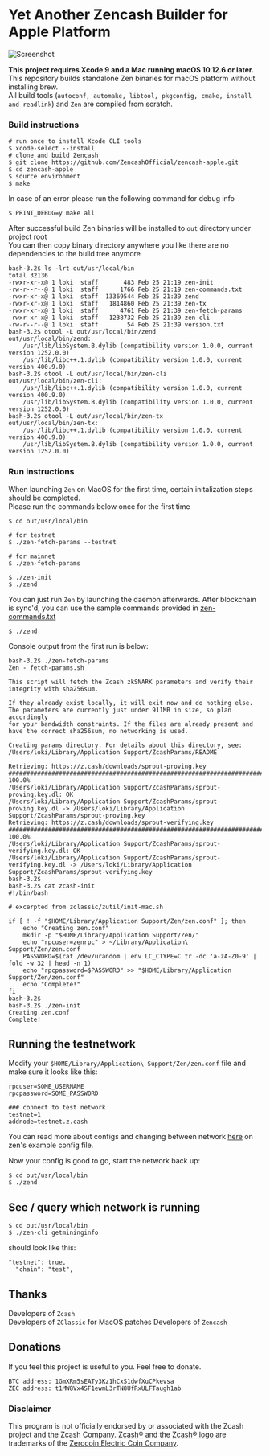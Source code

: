 # Yet Another Zencash Builder for Apple Platform

![Screenshot](https://github.com/kozyilmaz/zcash-apple/raw/master/docs/zcash-apple.png "Zcash on Mac OS")

**This project requires Xcode 9 and a Mac running macOS 10.12.6 or later.**  
This repository builds standalone Zen binaries for macOS platform without installing brew.  
All build tools (`autoconf, automake, libtool, pkgconfig, cmake, install and readlink`) and `Zen` are compiled from scratch.  


### Build instructions
```shell
# run once to install Xcode CLI tools
$ xcode-select --install
# clone and build Zencash 
$ git clone https://github.com/ZencashOfficial/zencash-apple.git
$ cd zencash-apple
$ source environment
$ make
```

In case of an error please run the following command for debug info
```shell
$ PRINT_DEBUG=y make all
```
After successful build Zen binaries will be installed to `out` directory under project root  
You can then copy binary directory anywhere you like there are no dependencies to the build tree anymore  
```shell
bash-3.2$ ls -lrt out/usr/local/bin
total 32136
-rwxr-xr-x@ 1 loki  staff       483 Feb 25 21:19 zen-init
-rw-r--r--@ 1 loki  staff      1766 Feb 25 21:19 zen-commands.txt
-rwxr-xr-x@ 1 loki  staff  13369544 Feb 25 21:39 zend
-rwxr-xr-x@ 1 loki  staff   1814860 Feb 25 21:39 zen-tx
-rwxr-xr-x@ 1 loki  staff      4761 Feb 25 21:39 zen-fetch-params
-rwxr-xr-x@ 1 loki  staff   1238732 Feb 25 21:39 zen-cli
-rw-r--r--@ 1 loki  staff        54 Feb 25 21:39 version.txt
bash-3.2$ otool -L out/usr/local/bin/zend
out/usr/local/bin/zend:
    /usr/lib/libSystem.B.dylib (compatibility version 1.0.0, current version 1252.0.0)
    /usr/lib/libc++.1.dylib (compatibility version 1.0.0, current version 400.9.0)
bash-3.2$ otool -L out/usr/local/bin/zen-cli 
out/usr/local/bin/zen-cli:
    /usr/lib/libc++.1.dylib (compatibility version 1.0.0, current version 400.9.0)
    /usr/lib/libSystem.B.dylib (compatibility version 1.0.0, current version 1252.0.0)
bash-3.2$ otool -L out/usr/local/bin/zen-tx
out/usr/local/bin/zen-tx:
    /usr/lib/libc++.1.dylib (compatibility version 1.0.0, current version 400.9.0)
    /usr/lib/libSystem.B.dylib (compatibility version 1.0.0, current version 1252.0.0)
```

### Run instructions

When launching `Zen` on MacOS for the first time, certain initalization steps should be completed.  
Please run the commands below once for the first time  

```shell
$ cd out/usr/local/bin

# for testnet
$ ./zen-fetch-params --testnet

# for mainnet
$ ./zen-fetch-params

$ ./zen-init
$ ./zend
```

You can just run `Zen` by launching the daemon afterwards. After blockchain is sync'd, you can use the sample commands provided in [zen-commands.txt](zen/files/zen-commands.txt)  

`$ ./zend`  

Console output from the first run is below:
```shell
bash-3.2$ ./zen-fetch-params
Zen - fetch-params.sh

This script will fetch the Zcash zkSNARK parameters and verify their
integrity with sha256sum.

If they already exist locally, it will exit now and do nothing else.
The parameters are currently just under 911MB in size, so plan accordingly
for your bandwidth constraints. If the files are already present and
have the correct sha256sum, no networking is used.

Creating params directory. For details about this directory, see:
/Users/loki/Library/Application Support/ZcashParams/README

Retrieving: https://z.cash/downloads/sprout-proving.key
######################################################################## 100.0%
/Users/loki/Library/Application Support/ZcashParams/sprout-proving.key.dl: OK
/Users/loki/Library/Application Support/ZcashParams/sprout-proving.key.dl -> /Users/loki/Library/Application Support/ZcashParams/sprout-proving.key
Retrieving: https://z.cash/downloads/sprout-verifying.key
######################################################################## 100.0%
/Users/loki/Library/Application Support/ZcashParams/sprout-verifying.key.dl: OK
/Users/loki/Library/Application Support/ZcashParams/sprout-verifying.key.dl -> /Users/loki/Library/Application Support/ZcashParams/sprout-verifying.key
bash-3.2$ 
bash-3.2$ cat zcash-init 
#!/bin/bash

# excerpted from zclassic/zutil/init-mac.sh

if [ ! -f "$HOME/Library/Application Support/Zen/zen.conf" ]; then
    echo "Creating zen.conf"
    mkdir -p "$HOME/Library/Application Support/Zen/"
    echo "rpcuser=zenrpc" > ~/Library/Application\ Support/Zen/zen.conf
    PASSWORD=$(cat /dev/urandom | env LC_CTYPE=C tr -dc 'a-zA-Z0-9' | fold -w 32 | head -n 1)
    echo "rpcpassword=$PASSWORD" >> "$HOME/Library/Application Support/Zen/zen.conf"
    echo "Complete!"
fi
bash-3.2$ 
bash-3.2$ ./zen-init 
Creating zen.conf
Complete!
```

## Running the testnetwork
Modify your ```$HOME/Library/Application\ Support/Zen/zen.conf``` file and make sure it looks like this:

``` 
rpcuser=SOME_USERNAME
rpcpassword=SOME_PASSWORD

### connect to test network
testnet=1
addnode=testnet.z.cash
```
You can read more about configs and changing between network [here](https://github.com/ZencashOfficial/zen/blob/master/contrib/debian/examples/zen.conf) on zen's example config file.

Now your config is good to go, start the network back up:
```shell
$ cd out/usr/local/bin
$ ./zend
```

## See / query which network is running
```shell
$ cd out/usr/local/bin
$ ./zen-cli getmininginfo
```
should look like this:
``` 
"testnet": true,
  "chain": "test",
```

## Thanks
Developers of `Zcash`  
Developers of `ZClassic` for MacOS patches
Developers of `Zencash` 
## Donations
If you feel this project is useful to you. Feel free to donate.

    BTC address: 1GmXRm5sEATy3Kz1hCxS1dwfXuCPkevsa
    ZEC address: t1MW8Vx4SF1ewmL3rTN8UfRxULFTaugh1ab


### Disclaimer
This program is not officially endorsed by or associated with the Zcash project and the Zcash Company.
[Zcash®](https://trademarks.justia.com/871/93/zcash-87193130.html) and the 
[Zcash® logo](https://trademarks.justia.com/868/84/z-86884549.html) are trademarks of the
[Zerocoin Electric Coin Company](https://trademarks.justia.com/owners/zerocoin-electric-coin-company-3232749/).

